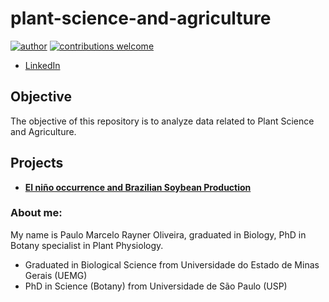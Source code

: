 # plant-science-and-agriculture
[![author](https://img.shields.io/badge/author-paulorayner-red.svg)](https://www.linkedin.com/in/paulo-marcelo-rayner-oliveira/)
[![contributions welcome](https://img.shields.io/badge/contributions-welcome-brightgreen.svg?style=flat)]()

* [LinkedIn](https://www.linkedin.com/in/paulo-marcelo-rayner-oliveira/)

## Objective 

The objective of this repository is to analyze data related to Plant Science and Agriculture.

## Projects

* **[El niño occurrence and Brazilian Soybean Production](https://github.com/paulorayner/plant-science-and-agriculture/blob/master/El_nino_occurrence_and_soybean_production.ipynb)** 










### About me: 

My name is Paulo Marcelo Rayner Oliveira, graduated in Biology, PhD in Botany specialist in Plant Physiology.


* Graduated in Biological Science from Universidade do Estado de Minas Gerais (UEMG)
* PhD in Science (Botany) from Universidade de São Paulo (USP) 

